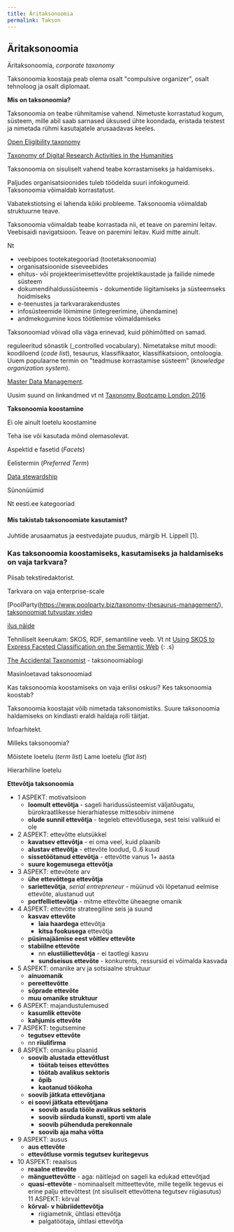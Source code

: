 ```yaml
---
title: Äritaksonoomia
permalink: Takson
---
```


## Äritaksonoomia

Äritaksonoomia, _corporate taxonomy_ 

Taksonoomia koostaja peab olema osalt "compulsive organizer", osalt tehnoloog ja osalt diplomaat.

__Mis on taksonoomia?__

Taksonoomia on teabe rühmitamise vahend. Nimetuste korrastatud kogum, süsteem, mille abil saab sarnased üksused ühte koondada, eristada teistest ja nimetada rühmi kasutajatele arusaadavas keeles.

[Open Eligibility taxonomy](http://about.auntbertha.com/openeligibility)

[Taxonomy of Digital Research Activities in the Humanities](https://github.com/dhtaxonomy/TaDiRAH)

Taksonoomia on sisuliselt vahend teabe korrastamiseks ja haldamiseks.

Paljudes organisatsioonides tuleb töödelda suuri infokogumeid. Taksonoomia võimaldab korrastatust. 

Vabatekstiotsing ei lahenda kõiki probleeme. Taksonoomia võimaldab struktuurne teave.

Taksonoomia võimaldab teabe korrastada nii, et teave on paremini leitav. Veebisaidi navigatsioon. Teave on paremini leitav. Kuid mitte ainult.

Nt

- veebipoes tootekategooriad (tootetaksonoomia)
- organisatsioonide siseveebides
- ehitus- või projekteerimisettevõtte projektikaustade ja failide nimede süsteem
- dokumendihaldussüsteemis - dokumentide liigitamiseks ja süsteemseks hoidmiseks
- e-teenustes ja tarkvararakendustes
- infosüsteemide lõimimine (integreerimine, ühendamine)
- andmekogumine koos töötlemise võimaldamiseks

Taksonoomiad võivad olla väga erinevad, kuid põhimõtted on samad.

reguleeritud sõnastik (_controlled vocabulary). Nimetatakse mitut moodi: koodiloend (_code list_), tesaurus, klassifikaator, klassifikatsioon, ontoloogia. Uuem populaarne termin on "teadmuse korrastamise süsteem" (_knowledge organization system_).

[Master Data Management](http://www.earley.com/blog/why-taxonomy-critical-master-data-management-mdm).

Uusim suund on linkandmed vt nt [Taxonomy Bootcamp London 2016](http://www.taxonomybootcamp.com/London/2016/)

__Taksonoomia koostamine__

Ei ole ainult loetelu koostamine

Teha ise või kasutada mõnd olemasolevat.

Aspektid e fasetid (_Facets_)

Eelistermin (_Preferred Term_)

[Data stewardship](http://insights.wired.com/profiles/blogs/data-stewardship-is-everybody-s-business-5-best-practices-for#axzz4Vh6iYU1s)

Sünonüümid

Nt eesti.ee kategooriad

#### Mis takistab taksonoomiate kasutamist?

Juhtide arusaamatus ja eestvedajate puudus, märgib H. Lippell [1].

### Kas taksonoomia koostamiseks, kasutamiseks ja haldamiseks on vaja tarkvara?

Piisab tekstiredaktorist.

Tarkvara on vaja enterprise-scale

[PoolParty(https://www.poolparty.biz/taxonomy-thesaurus-management/), [taksonoomiat tutvustav video](https://www.youtube.com/watch?v=6VI0QAzz6LM)

[ilus näide](http://integrator.poolparty.biz/sparqlingCocktails/cocktails)

Tehniliselt keerukam: SKOS, RDF, semantiline veeb. Vt nt [Using SKOS to Express Faceted Classification on the Semantic Web](http://www.webpages.uidaho.edu/~mbolin/putkey.htm)
{: .s}

[The Accidental Taxonomist](http://accidental-taxonomist.blogspot.com.ee/2016/11/popular-topics-in-taxonomies.html) - taksonoomiablogi

Masinloetavad taksonoomiad

Kas taksonoomia koostamiseks on vaja erilisi oskusi? Kes taksonoomia koostab?

Taksonoomia koostajat võib nimetada taksonomistiks. Suure taksonoomia haldamiseks on kindlasti eraldi haldaja rolli täitjat.

Infoarhitekt.

Milleks taksonoomia?

Mõistete loetelu (_term list_)
Lame loetelu (_flat list_)

Hierarhiline loetelu

__Ettevõtja taksonoomia__

- 1 ASPEKT: motivatsioon
  - __loomult ettevõtja__ - sageli haridussüsteemist väljatõugatu, bürokraatlikesse hierarhiatesse mittesobiv inimene
  - __olude sunnil ettevõtja__ - tegeleb ettevõtlusega, sest teisi valikuid ei ole
- 2 ASPEKT: ettevõtte elutsükkel
  - __kavatsev ettevõtja__ - ei oma veel, kuid plaanib
  - __alustav ettevõtja__ - ettevõte loodud, 0..6 kuud
  - __sissetöötanud ettevõtja__ - ettevõtte vanus 1+ aasta
  - __suure kogemusega ettevõtja__
- 3 ASPEKT: ettevõtete arv
  - __ühe ettevõttega ettevõtja__
  - __sariettevõtja__, _serial entrepreneur_ - müünud või lõpetanud eelmise ettevõte, alustanud uut
  - __portfelliettevõtja__ - mitme ettevõtte üheaegne omanik
- 4 ASPEKT: ettevõtte strateegiline seis ja suund
  - __kasvav ettevõte__
    - __laia haardega__ ettevõtja
    - __kitsa fookusega__ ettevõtja
  - __püsimajäämise eest võitlev ettevõte__
  - __stabiilne ettevõte__
    - nn __elustiiliettevõtja__ - ei taotlegi kasvu
    - __sundseisus ettevõte__ - konkurents, ressursid ei võimalda kasvada
- 5 ASPEKT: omanike arv ja sotsiaalne struktuur
  - __ainuomanik__
  - __pereettevõtte__
  - __sõprade ettevõte__
  - __muu omanike struktuur__
- 6 ASPEKT: majandustulemused
  - __kasumlik ettevõte__
  - __kahjumis ettevõte__
- 7 ASPEKT: tegutsemine
  - __tegutsev ettevõte__
  - nn __riiulifirma__
- 8 ASPEKT: omaniku plaanid
  - __soovib alustada ettevõtlust__
    - __töötab teises ettevõttes__
    - __töötab avalikus sektoris__
    - __õpib__
    - __kaotanud töökoha__
  - __soovib jätkata ettevõtjana__
  - __ei soovi jätkata ettevõtjana__
    - __soovib asuda tööle avalikus sektoris__
    - __soovib siirduda kunsti, sporti vm alale__
    - __soovib pühenduda perekonnale__
    - __soovib aja maha võtta__
- 9 ASPEKT: ausus
  - __aus ettevõte__
  - __ettevõtluse vormis tegutsev kuritegevus__
- 10 ASPEKT: reaalsus
  - __reaalne ettevõte__
  - __mänguettevõtte__ - aga: näitlejad on sageli ka edukad ettevõtjad
  - __quasi-ettevõte__ - nominaalselt mitteettevõte, mille tegelik tegevus ei erine palju ettevõttest (nt sisuliselt ettevõttena tegutsev riigiasutus)
  11 ASPEKT: kõrval
  - __kõrval- v hübriidettevõtja__
    - riigiametnik, ühtlasi ettevõtja
    - palgatöötaja, ühtlasi ettevõtja

